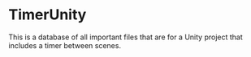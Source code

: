 # TimerUnity
This is a database of all important files that are for a Unity project that includes a timer between scenes.
